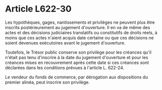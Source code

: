 # Article L622-30

Les hypothèques, gages, nantissements et privilèges ne peuvent plus être inscrits postérieurement au jugement d'ouverture. Il en va de même des actes et des décisions judiciaires translatifs ou constitutifs de droits réels, à moins que ces actes n'aient acquis date certaine ou que ces décisions ne soient devenues exécutoires avant le jugement d'ouverture.

Toutefois, le Trésor public conserve son privilège pour les créances qu'il n'était pas tenu d'inscrire à la date du jugement d'ouverture et pour les créances mises en recouvrement après cette date si ces créances sont déclarées dans les conditions prévues à l'article L. 622-24.

Le vendeur du fonds de commerce, par dérogation aux dispositions du premier alinéa, peut inscrire son privilège.
